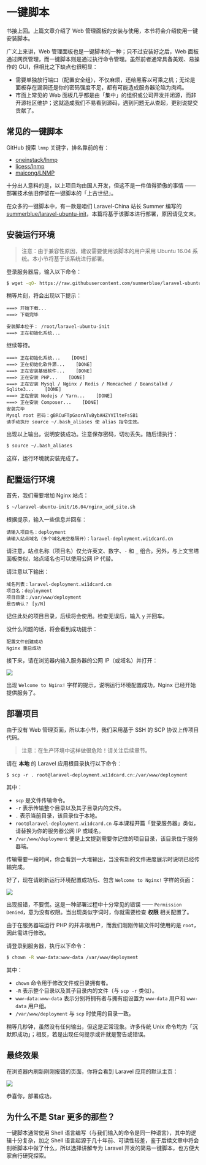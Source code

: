 # 一键脚本

书接上回。上篇文章介绍了 Web 管理面板的安装与使用，本节将会介绍使用一键安装脚本。

广义上来讲，Web 管理面板也是一键脚本的一种；只不过安装好之后，Web 面板通过网页管理，而一键脚本则是通过执行命令管理。虽然前者通常具备美观、易操作的 GUI，但相比之下缺点也很明显：

- 需要单独放行端口（配置安全组），不仅麻烦，还给黑客以可乘之机；无论是面板存在漏洞还是你的密码强度不足，都有可能造成服务器沦陷为肉鸡。
- 市面上常见的 Web 面板几乎都是由「集中」的组织或公司开发并闭源，而非开源社区维护；这就造成我们不易看到源码，遇到问题无从查起，更别说提交贡献了。

## 常见的一键脚本

GitHub 搜索 `lnmp` 关键字，排名靠前的有：

- [oneinstack/lnmp](https://github.com/oneinstack/lnmp)
- [licess/lnmp](https://github.com/licess/lnmp)
- [maicong/LNMP](https://github.com/maicong/LNMP)

十分出人意料的是，以上项目均由国人开发，但这不是一件值得骄傲的事情 —— 部署技术依旧停留在一键脚本的「上古世纪」。

在众多的一键脚本中，有一款是咱们 Laravel-China 站长 Summer 编写的 [summerblue/laravel-ubuntu-init](https://github.com/summerblue/laravel-ubuntu-init)，本篇将基于该脚本进行部署，原因请见文末。

## 安装运行环境

> 注意：由于兼容性原因，建议需要使用该脚本的用户采用 Ubuntu 16.04 系统。本小节将基于该系统进行部署。

登录服务器后，输入以下命令：

```bash
$ wget -qO- https://raw.githubusercontent.com/summerblue/laravel-ubuntu-init/master/download.sh - | bash
```

稍等片刻，将会出现以下提示：

```
===> 开始下载...
===> 下载完毕

安装脚本位于： /root/laravel-ubuntu-init
===> 正在初始化系统...
```

继续等待。

```
===> 正在初始化系统...    [DONE]
===> 正在初始化软件源...    [DONE]
===> 正在安装基础软件...    [DONE]
===> 正在安装 PHP...    [DONE]
===> 正在安装 Mysql / Nginx / Redis / Memcached / Beanstalkd / Sqlite3...    [DONE]
===> 正在安装 Nodejs / Yarn...    [DONE]
===> 正在安装 Composer...    [DONE]
安装完毕
Mysql root 密码：gBRCuFTpGaorATvBybAHZYVIlteFsSB1
请手动执行 source ~/.bash_aliases 使 alias 指令生效。
```

出现以上输出，说明安装成功。注意保存密码，切勿丢失。随后请执行：

```bash
$ source ~/.bash_aliases
```

这样，运行环境就安装完成了。

## 配置运行环境

首先，我们需要增加 Nginx 站点：

```bash
$ ~/laravel-ubuntu-init/16.04/nginx_add_site.sh
```

根据提示，输入一些信息并回车：

```
请输入项目名：deployment
请输入站点域名（多个域名用空格隔开）：laravel-deployment.wi1dcard.cn
```

请注意，站点名称（项目名）仅允许英文、数字、`-` 和 `_` 组合。另外，与上文宝塔面板类似，站点域名也可以使用公网 IP 代替。

请注意以下输出：

```
域名列表：laravel-deployment.wi1dcard.cn
项目名：deployment
项目目录：/var/www/deployment
是否确认？ [y/N]
```

记住此处的项目目录，后续将会使用。检查无误后，输入 `y` 并回车。

没什么问题的话，将会看到成功提示：

```
配置文件创建成功
Nginx 重启成功
```

接下来，请在浏览器内输入服务器的公网 IP（或域名）并打开：

![](https://github.com/wi1dcard/laravel-deployment/raw/master/src/images/305376a54fe7b7f8a2103abbf18b1943.png)

出现 `Welcome to Nginx!` 字样的提示，说明运行环境配置成功，Nginx 已经开始提供服务了。

## 部署项目

由于没有 Web 管理页面，所以本小节，我们采用基于 SSH 的 SCP 协议上传项目代码。

> 注意：在生产环境中这样做很危险！请关注后续章节。

请在 **本地** 的 Laravel 应用根目录执行以下命令：

```
$ scp -r . root@laravel-deployment.wi1dcard.cn:/var/www/deployment
```

其中：

- `scp` 是文件传输命令。
- `-r` 表示传输整个目录以及其子目录内的文件。
- `.` 表示当前目录，该目录位于本地。
- `root@laravel-deployment.wi1dcard.cn` 与本课程开篇「登录服务器」类似，请替换为你的服务器公网 IP 或域名。
- `/var/www/deployment` 便是上文提到需要你记住的项目目录，该目录位于服务器端。

传输需要一段时间，你会看到一大堆输出，当没有新的文件进度展示时说明已经传输完成。

好了，现在请刷新运行环境配置成功后、包含 `Welcome to Nginx!` 字样的页面：

![](https://github.com/wi1dcard/laravel-deployment/raw/master/src/images/0a0201df121f850594cb817c75b44443.png)

出现报错，不要慌。这是一种部署过程中十分常见的错误 —— `Permission Denied`，意为没有权限。当出现类似字词时，你就需要检查 **权限** 相关配置了。

由于在服务器端运行 PHP 的并非根用户，而我们刚刚传输文件时使用的是 `root`，因此需进行修改。

请登录到服务器，执行以下命令：

```bash
$ chown -R www-data:www-data /var/www/deployment
```

其中：

- `chown` 命令用于修改文件或目录拥有者。
- `-R` 表示整个目录以及其子目录内的文件（与 `scp -r` 类似）。
- `www-data:www-data` 表示分别将拥有者与拥有组设置为 `www-data` 用户和 `www-data` 用户组。
- `/var/www/deployment` 与 `scp` 时使用的目录一致。

稍等几秒钟，虽然没有任何输出，但这是正常现象。许多传统 Unix 命令均为「沉默即成功」；相反，若是出现任何提示或许就是警告或错误。

## 最终效果

在浏览器内刷新刚刚报错的页面，你将会看到 Laravel 应用的默认主页：

![](https://github.com/wi1dcard/laravel-deployment/raw/master/src/images/f3eede815abbbd80a255d1c6c9da0b1c.png)

恭喜你，部署成功。

## 为什么不是 Star 更多的那些？

一键脚本通常使用 Shell 语言编写（与我们输入的命令是同一种语言），其中的逻辑十分复杂，加之 Shell 语言起源于几十年前、可读性较差，鉴于后续文章中将会剖析脚本中做了什么，所以选择讲解专为 Laravel 开发的简易一键脚本，也方便大家自行研究探索。
